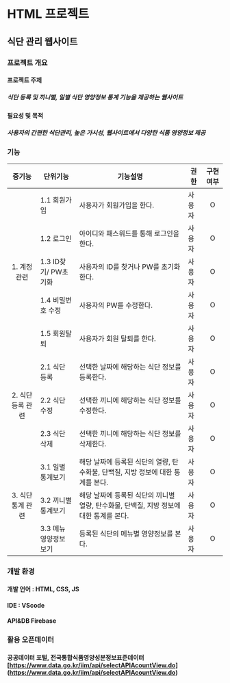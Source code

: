 # HTML 프로젝트
## 식단 관리 웹사이트

### 프로젝트 개요
#### 프로젝트 주제
##### 식단 등록 및 끼니별, 일별 식단 영양정보 통계 기능을 제공하는 웹사이트
#### 필요성 및 목적
##### 사용자의 간편한 식단관리, 높은 가시성, 웹사이트에서 다양한 식품 영양정보 제공

### 기능
|중기능|단위기능|기능설명|권한|구현여부|
|:---:|---|---|---|:---:|
||1.1 회원가입|사용자가 회원가입을 한다.|사용자|O|
||1.2 로그인|아이디와 패스워드를 통해 로그인을 한다.|사용자|O|
|1. 계정관련|1.3 ID찾기/ PW초기화|사용자의 ID를 찾거나 PW를 초기화 한다.|사용자|O|
||1.4 비밀번호 수정|사용자의 PW를 수정한다.|사용자|O|
||1.5 회원탈퇴|사용자가 회원 탈퇴를 한다.|사용자|O|
||2.1 식단 등록|선택한 날짜에 해당하는 식단 정보를 등록한다.|사용자|O|
|2. 식단 등록 관련|2.2 식단 수정|선택한 끼니에 해당하는 식단 정보를 수정한다.|사용자|O|
||2.3 식단 삭제|선택한 끼니에 해당하는 식단 정보를 삭제한다.|사용자|O|
||3.1 일별 통계보기|해당 날짜에 등록된 식단의 열량, 탄수화물, 단백질, 지방 정보에 대한 통계를 본다.|사용자|O|
|3. 식단 통계 관련|3.2 끼니별 통계보기|해당 날짜에 등록된 식단의 끼니별 열량, 탄수화물, 단백질, 지방 정보에 대한 통계를 본다.|사용자|O|
||3.3 메뉴 영양정보 보기|등록된 식단의 메뉴별 영양정보를 본다.|사용자|O|

### 개발 환경
#### 개발 언어 : HTML, CSS, JS
#### IDE : VScode
#### API&DB Firebase

### 활용 오픈데이터
#### 공공데이터 포털, 전국통합식품영양성분정보표준데이터 [https://www.data.go.kr/iim/api/selectAPIAcountView.do] (https://www.data.go.kr/iim/api/selectAPIAcountView.do)
